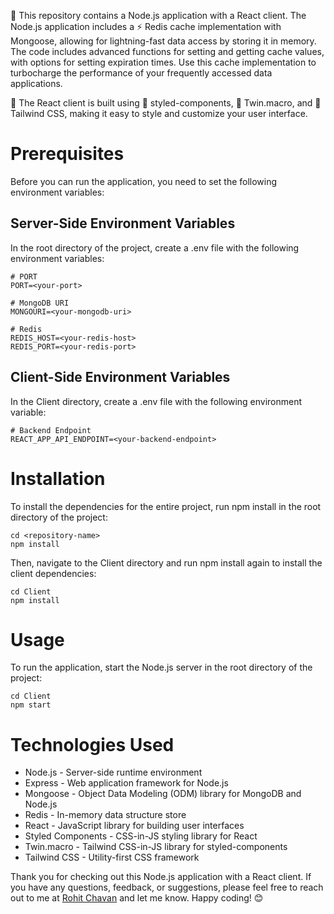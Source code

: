 🚀 This repository contains a Node.js application with a React client. The Node.js application includes a ⚡ Redis cache implementation with Mongoose, allowing for lightning-fast data access by storing it in memory. The code includes advanced functions for setting and getting cache values, with options for setting expiration times. Use this cache implementation to turbocharge the performance of your frequently accessed data applications.

💅 The React client is built using 💅 styled-components, 🎨 Twin.macro, and 🌈 Tailwind CSS, making it easy to style and customize your user interface.

# Prerequisites

Before you can run the application, you need to set the following environment variables:

## Server-Side Environment Variables

In the root directory of the project, create a .env file with the following environment variables:

    # PORT
    PORT=<your-port>

    # MongoDB URI
    MONGOURI=<your-mongodb-uri>

    # Redis
    REDIS_HOST=<your-redis-host>
    REDIS_PORT=<your-redis-port>

## Client-Side Environment Variables

In the Client directory, create a .env file with the following environment variable:

    # Backend Endpoint
    REACT_APP_API_ENDPOINT=<your-backend-endpoint>

# Installation

To install the dependencies for the entire project, run npm install in the root directory of the project:

    cd <repository-name>
    npm install

Then, navigate to the Client directory and run npm install again to install the client dependencies:

    cd Client
    npm install

# Usage

To run the application, start the Node.js server in the root directory of the project:

    cd Client
    npm start

# Technologies Used

- Node.js - Server-side runtime environment
- Express - Web application framework for Node.js
- Mongoose - Object Data Modeling (ODM) library for MongoDB and Node.js
- Redis - In-memory data structure store
- React - JavaScript library for building user interfaces
- Styled Components - CSS-in-JS styling library for React
- Twin.macro - Tailwind CSS-in-JS library for styled-components
- Tailwind CSS - Utility-first CSS framework

Thank you for checking out this Node.js application with a React client. If you have any questions, feedback, or suggestions, please feel free to reach out to me at [Rohit Chavan](mailto:rohitchavan110116114@gmail.com?subject=RedNode%20Application) and let me know. Happy coding! 😊
